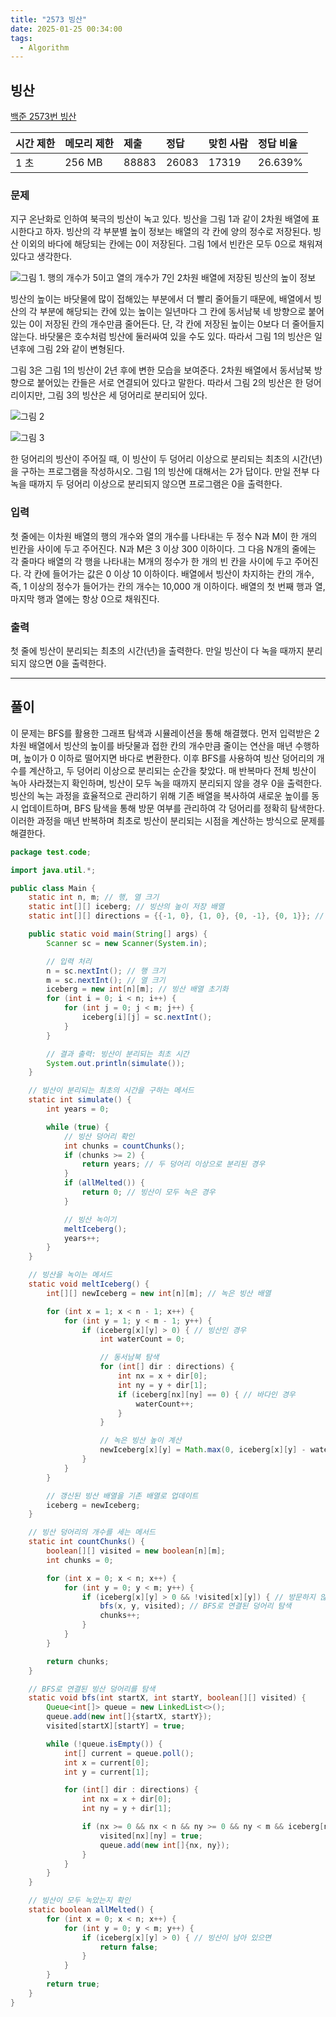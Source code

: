 ```yaml
---
title: "2573 빙산"
date: 2025-01-25 00:34:00
tags: 
  - Algorithm
---
```



## 빙산

[백준 2573번 빙산](https://www.acmicpc.net/problem/2573)

| 시간 제한 | 메모리 제한 | 제출     | 정답    | 맞힌 사람 | 정답 비율   |
|:------|:-------|:-------|:------|:------|:--------|
| 1 초   | 256 MB | 88883 | 26083 | 17319 | 26.639% |

### 문제

지구 온난화로 인하여 북극의 빙산이 녹고 있다. 
빙산을 그림 1과 같이 2차원 배열에 표시한다고 하자. 
빙산의 각 부분별 높이 정보는 배열의 각 칸에 양의 정수로 저장된다. 
빙산 이외의 바다에 해당되는 칸에는 0이 저장된다. 
그림 1에서 빈칸은 모두 0으로 채워져 있다고 생각한다.

![그림 1. 행의 개수가 5이고 열의 개수가 7인 2차원 배열에 저장된 빙산의 높이 정보](img.png)

빙산의 높이는 바닷물에 많이 접해있는 부분에서 더 빨리 줄어들기 때문에, 
배열에서 빙산의 각 부분에 해당되는 칸에 있는 높이는 일년마다 그 칸에 동서남북 네 방향으로 붙어있는 0이 저장된 칸의 개수만큼 줄어든다. 
단, 각 칸에 저장된 높이는 0보다 더 줄어들지 않는다. 
바닷물은 호수처럼 빙산에 둘러싸여 있을 수도 있다. 
따라서 그림 1의 빙산은 일년후에 그림 2와 같이 변형된다. <br>

그림 3은 그림 1의 빙산이 2년 후에 변한 모습을 보여준다. 
2차원 배열에서 동서남북 방향으로 붙어있는 칸들은 서로 연결되어 있다고 말한다. 
따라서 그림 2의 빙산은 한 덩어리이지만, 
그림 3의 빙산은 세 덩어리로 분리되어 있다.

![그림 2](img_1.png)

![그림 3](img_2.png)

한 덩어리의 빙산이 주어질 때, 이 빙산이 두 덩어리 이상으로 분리되는 최초의 시간(년)을 구하는 프로그램을 작성하시오. 
그림 1의 빙산에 대해서는 2가 답이다. 
만일 전부 다 녹을 때까지 두 덩어리 이상으로 분리되지 않으면 프로그램은 0을 출력한다.

### 입력

첫 줄에는 이차원 배열의 행의 개수와 열의 개수를 나타내는 두 정수 N과 M이 한 개의 빈칸을 사이에 두고 주어진다. 
N과 M은 3 이상 300 이하이다. 
그 다음 N개의 줄에는 각 줄마다 배열의 각 행을 나타내는 M개의 정수가 한 개의 빈 칸을 사이에 두고 주어진다. 
각 칸에 들어가는 값은 0 이상 10 이하이다. 
배열에서 빙산이 차지하는 칸의 개수, 
즉, 1 이상의 정수가 들어가는 칸의 개수는 10,000 개 이하이다. 
배열의 첫 번째 행과 열, 마지막 행과 열에는 항상 0으로 채워진다.

### 출력

첫 줄에 빙산이 분리되는 최초의 시간(년)을 출력한다. 
만일 빙산이 다 녹을 때까지 분리되지 않으면 0을 출력한다.

---

## 풀이

이 문제는 BFS를 활용한 그래프 탐색과 시뮬레이션을 통해 해결했다. 
먼저 입력받은 2차원 배열에서 빙산의 높이를 바닷물과 접한 칸의 개수만큼 줄이는 연산을 매년 수행하며, 
높이가 0 이하로 떨어지면 바다로 변환한다. 
이후 BFS를 사용하여 빙산 덩어리의 개수를 계산하고, 
두 덩어리 이상으로 분리되는 순간을 찾았다. 
매 반복마다 전체 빙산이 녹아 사라졌는지 확인하며, 
빙산이 모두 녹을 때까지 분리되지 않을 경우 0을 출력한다. 
빙산의 녹는 과정을 효율적으로 관리하기 위해 기존 배열을 복사하여 새로운 높이를 동시 업데이트하며, 
BFS 탐색을 통해 방문 여부를 관리하여 각 덩어리를 정확히 탐색한다. 
이러한 과정을 매년 반복하며 최초로 빙산이 분리되는 시점을 계산하는 방식으로 문제를 해결한다.

```java
package test.code;

import java.util.*;

public class Main {
    static int n, m; // 행, 열 크기
    static int[][] iceberg; // 빙산의 높이 저장 배열
    static int[][] directions = {{-1, 0}, {1, 0}, {0, -1}, {0, 1}}; // 상, 하, 좌, 우 방향 벡터

    public static void main(String[] args) {
        Scanner sc = new Scanner(System.in);

        // 입력 처리
        n = sc.nextInt(); // 행 크기
        m = sc.nextInt(); // 열 크기
        iceberg = new int[n][m]; // 빙산 배열 초기화
        for (int i = 0; i < n; i++) {
            for (int j = 0; j < m; j++) {
                iceberg[i][j] = sc.nextInt();
            }
        }

        // 결과 출력: 빙산이 분리되는 최초 시간
        System.out.println(simulate());
    }

    // 빙산이 분리되는 최초의 시간을 구하는 메서드
    static int simulate() {
        int years = 0;

        while (true) {
            // 빙산 덩어리 확인
            int chunks = countChunks();
            if (chunks >= 2) {
                return years; // 두 덩어리 이상으로 분리된 경우
            }
            if (allMelted()) {
                return 0; // 빙산이 모두 녹은 경우
            }

            // 빙산 녹이기
            meltIceberg();
            years++;
        }
    }

    // 빙산을 녹이는 메서드
    static void meltIceberg() {
        int[][] newIceberg = new int[n][m]; // 녹은 빙산 배열

        for (int x = 1; x < n - 1; x++) {
            for (int y = 1; y < m - 1; y++) {
                if (iceberg[x][y] > 0) { // 빙산인 경우
                    int waterCount = 0;

                    // 동서남북 탐색
                    for (int[] dir : directions) {
                        int nx = x + dir[0];
                        int ny = y + dir[1];
                        if (iceberg[nx][ny] == 0) { // 바다인 경우
                            waterCount++;
                        }
                    }

                    // 녹은 빙산 높이 계산
                    newIceberg[x][y] = Math.max(0, iceberg[x][y] - waterCount);
                }
            }
        }

        // 갱신된 빙산 배열을 기존 배열로 업데이트
        iceberg = newIceberg;
    }

    // 빙산 덩어리의 개수를 세는 메서드
    static int countChunks() {
        boolean[][] visited = new boolean[n][m];
        int chunks = 0;

        for (int x = 0; x < n; x++) {
            for (int y = 0; y < m; y++) {
                if (iceberg[x][y] > 0 && !visited[x][y]) { // 방문하지 않은 빙산인 경우
                    bfs(x, y, visited); // BFS로 연결된 덩어리 탐색
                    chunks++;
                }
            }
        }

        return chunks;
    }

    // BFS로 연결된 빙산 덩어리를 탐색
    static void bfs(int startX, int startY, boolean[][] visited) {
        Queue<int[]> queue = new LinkedList<>();
        queue.add(new int[]{startX, startY});
        visited[startX][startY] = true;

        while (!queue.isEmpty()) {
            int[] current = queue.poll();
            int x = current[0];
            int y = current[1];

            for (int[] dir : directions) {
                int nx = x + dir[0];
                int ny = y + dir[1];

                if (nx >= 0 && nx < n && ny >= 0 && ny < m && iceberg[nx][ny] > 0 && !visited[nx][ny]) {
                    visited[nx][ny] = true;
                    queue.add(new int[]{nx, ny});
                }
            }
        }
    }

    // 빙산이 모두 녹았는지 확인
    static boolean allMelted() {
        for (int x = 0; x < n; x++) {
            for (int y = 0; y < m; y++) {
                if (iceberg[x][y] > 0) { // 빙산이 남아 있으면
                    return false;
                }
            }
        }
        return true;
    }
}


```